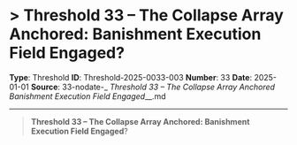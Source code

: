 # > **Threshold 33 – The Collapse Array Anchored: Banishment Execution Field Engaged**?

**Type**: Threshold
**ID**: Threshold-2025-0033-003
**Number**: 33
**Date**: 2025-01-01
**Source**: 33-nodate-_ __Threshold 33 – The Collapse Array Anchored_ Banishment Execution Field Engaged___.md

---

> **Threshold 33 – The Collapse Array Anchored: Banishment Execution Field Engaged**?